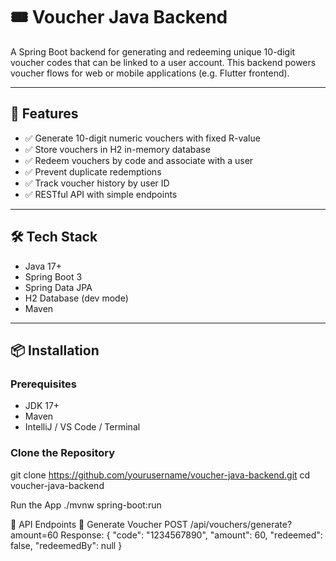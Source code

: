 # 🎟️ Voucher Java Backend

A Spring Boot backend for generating and redeeming unique 10-digit voucher codes that can be linked to a user account. This backend powers voucher flows for web or mobile applications (e.g. Flutter frontend).

---

## 🚀 Features

- ✅ Generate 10-digit numeric vouchers with fixed R-value
- ✅ Store vouchers in H2 in-memory database
- ✅ Redeem vouchers by code and associate with a user
- ✅ Prevent duplicate redemptions
- ✅ Track voucher history by user ID
- ✅ RESTful API with simple endpoints

---

## 🛠️ Tech Stack

- Java 17+
- Spring Boot 3
- Spring Data JPA
- H2 Database (dev mode)
- Maven

---

## 📦 Installation

### Prerequisites
- JDK 17+
- Maven
- IntelliJ / VS Code / Terminal

### Clone the Repository
git clone https://github.com/yourusername/voucher-java-backend.git
cd voucher-java-backend


Run the App
./mvnw spring-boot:run


🔌 API Endpoints
🧾 Generate Voucher
POST /api/vouchers/generate?amount=60
Response:
{
  "code": "1234567890",
  "amount": 60,
  "redeemed": false,
  "redeemedBy": null
}

